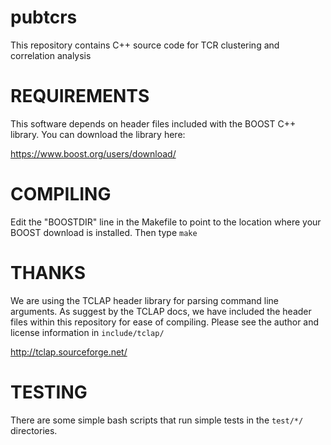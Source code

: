 # pubtcrs

This repository contains C++ source code for TCR clustering and correlation analysis 

# REQUIREMENTS

This software depends on header files included with the BOOST C++ library. You can download the library here:

https://www.boost.org/users/download/

# COMPILING

Edit the "BOOSTDIR" line in the Makefile to point to the location where your BOOST download is installed. Then type `make`

# THANKS

We are using the TCLAP header library for parsing command line arguments. As suggest by the TCLAP docs, we have included the header files within this repository for ease of compiling. Please see the author and license information in `include/tclap/`

http://tclap.sourceforge.net/


# TESTING

There are some simple bash scripts that run simple tests in the `test/*/` directories.

